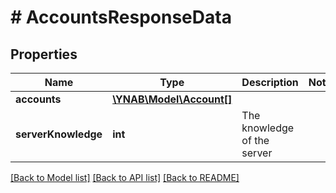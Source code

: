 # # AccountsResponseData

## Properties

Name | Type | Description | Notes
------------ | ------------- | ------------- | -------------
**accounts** | [**\YNAB\Model\Account[]**](Account.md) |  | 
**serverKnowledge** | **int** | The knowledge of the server | 

[[Back to Model list]](../../README.md#documentation-for-models) [[Back to API list]](../../README.md#documentation-for-api-endpoints) [[Back to README]](../../README.md)


